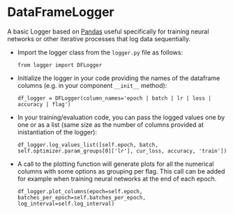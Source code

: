 # DataFrameLogger

A basic Logger based on [Pandas](https://pandas.pydata.org) useful specifically for training neural networks or other iterative processes that log data sequentially.

- Import the logger class from the `logger.py` file as follows:

  `from logger import DFLogger`

- Initialize the logger in your code providing the names of the dataframe columns (e.g. in your component `__init__` method):

  `df_logger = DFLogger(column_names='epoch | batch | lr | loss | accuracy | flag')`

- In your training/evaluation code, you can pass the logged values one by one or as a list (same size as the number of columns provided at inistantiation of the logger):

  `df_logger.log_values_list([self.epoch, batch, self.optimizer.param_groups[0]['lr'], cur_loss, accuracy, 'train'])`


- A call to the plotting function will generate plots for all the numerical columns with some options as grouping per flag. This call can be added for example when training neural networks at the end of each epoch.

  `df_logger.plot_columns(epoch=self.epoch, batches_per_epoch=self.batches_per_epoch, log_interval=self.log_interval)`
